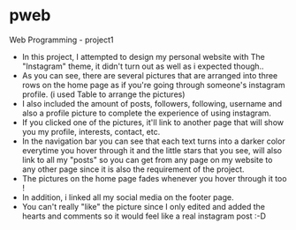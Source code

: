 # pweb
Web Programming - project1 

- In this project, I attempted to design my personal website with The "Instagram" theme, it didn't turn out as well as i expected though..
- As you can see, there are several pictures that are arranged into three rows on the home page as if you're going through someone's instagram profile. 
  (i used Table to arrange the pictures)
- I also included the amount of posts, followers, following, username and also a profile picture to complete the experience of using instagram.
- If you clicked one of the pictures, it'll link to another page that will show you my profile, interests, contact, etc.
- In the navigation bar you can see that each text turns into a darker color everytime you hover through it 
  and the little stars that you see, will also link to all my "posts" so you can get from any page on my website 
  to any other page since it is also the requirement of the project.
- The pictures on the home page fades whenever you hover through it too !
- In addition, i linked all my social media on the footer page.
- You can't really "like" the picture since I only edited and added the hearts and comments so it would feel like a real instagram post :-D
